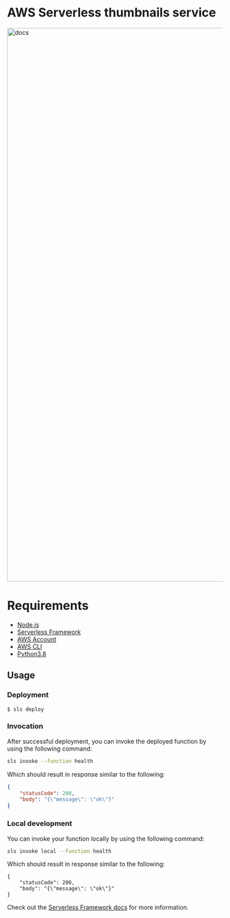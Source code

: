 # AWS Serverless thumbnails service

<img width="1291" alt="docs" src="https://user-images.githubusercontent.com/4117768/200938384-eab53fe6-6fab-4e5d-b192-50517b2502ff.png">

# Requirements

-   [Node.js](https://nodejs.org/en/)
-   [Serverless Framework](https://www.serverless.com/framework/docs/getting-started/)
-   [AWS Account](https://aws.amazon.com/)
-   [AWS CLI](https://docs.aws.amazon.com/cli/latest/userguide/cli-chap-install.html)
-   [Python3.8](https://www.python.org/downloads/release/python-380/)

## Usage

### Deployment

```
$ sls deploy
```

### Invocation

After successful deployment, you can invoke the deployed function by using the following command:

```bash
sls invoke --function health
```

Which should result in response similar to the following:

```json
{
    "statusCode": 200,
    "body": "{\"message\": \"ok\"}"
}
```

### Local development

You can invoke your function locally by using the following command:

```bash
sls invoke local --function health
```

Which should result in response similar to the following:

```
{
    "statusCode": 200,
    "body": "{\"message\": \"ok\"}"
}
```

Check out the [Serverless Framework docs](https://www.serverless.com/framework/docs/providers/aws/cli-reference/invoke/) for more information.
